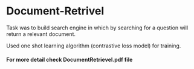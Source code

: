 # Document-Retrivel
Task was to build search engine in which by searching for a question will return a relevant document.  

Used one shot learning algorithm (contrastive loss model) for training. 

#### For more detail check DocumentRetrievel.pdf file
